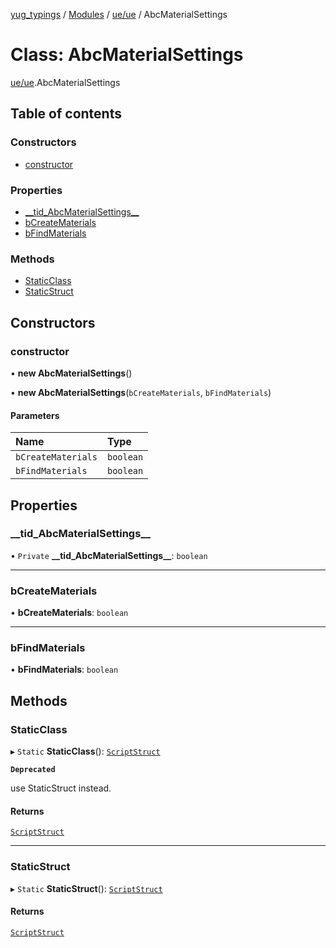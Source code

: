 [yug_typings](../README.md) / [Modules](../modules.md) / [ue/ue](../modules/ue_ue.md) / AbcMaterialSettings

# Class: AbcMaterialSettings

[ue/ue](../modules/ue_ue.md).AbcMaterialSettings

## Table of contents

### Constructors

- [constructor](ue_ue.AbcMaterialSettings.md#constructor)

### Properties

- [\_\_tid\_AbcMaterialSettings\_\_](ue_ue.AbcMaterialSettings.md#__tid_abcmaterialsettings__)
- [bCreateMaterials](ue_ue.AbcMaterialSettings.md#bcreatematerials)
- [bFindMaterials](ue_ue.AbcMaterialSettings.md#bfindmaterials)

### Methods

- [StaticClass](ue_ue.AbcMaterialSettings.md#staticclass)
- [StaticStruct](ue_ue.AbcMaterialSettings.md#staticstruct)

## Constructors

### constructor

• **new AbcMaterialSettings**()

• **new AbcMaterialSettings**(`bCreateMaterials`, `bFindMaterials`)

#### Parameters

| Name | Type |
| :------ | :------ |
| `bCreateMaterials` | `boolean` |
| `bFindMaterials` | `boolean` |

## Properties

### \_\_tid\_AbcMaterialSettings\_\_

• `Private` **\_\_tid\_AbcMaterialSettings\_\_**: `boolean`

___

### bCreateMaterials

• **bCreateMaterials**: `boolean`

___

### bFindMaterials

• **bFindMaterials**: `boolean`

## Methods

### StaticClass

▸ `Static` **StaticClass**(): [`ScriptStruct`](ue_ue.ScriptStruct.md)

**`Deprecated`**

use StaticStruct instead.

#### Returns

[`ScriptStruct`](ue_ue.ScriptStruct.md)

___

### StaticStruct

▸ `Static` **StaticStruct**(): [`ScriptStruct`](ue_ue.ScriptStruct.md)

#### Returns

[`ScriptStruct`](ue_ue.ScriptStruct.md)
